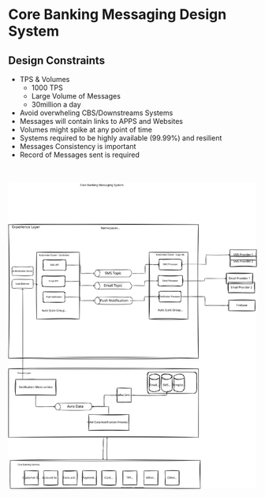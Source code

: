 # Core Banking Messaging Design System

## Design Constraints
* TPS & Volumes
    * 1000 TPS 
    * Large Volume of Messages
    * 30million a day
* Avoid overwheling CBS/Downstreams Systems
* Messages will contain links to APPS and Websites
* Volumes might spike at any point of time
* Systems required to be highly available (99.99%) and resilient
* Messages Consistency is important 
* Record of Messages sent is required

<br><br>
<img src="./design/messaging_system.drawio.svg">